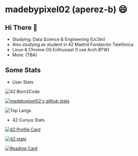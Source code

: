 # madebypixel02 (aperez-b) :smile:


## Hi There 👋

* Studying: Data Science & Engineering (Uc3m)
* Also studying as student in 42 Madrid Fundación Telefónica
* Linux & Chrome OS Enthusiast (I use Arch BTW)
* More: (TBA)

## Some Stats

* User Stats

![42 Born2Code](https://badgen.net/badge/Born2Code/aperez-b/yellow?cache=86400&icon=https://meta.intra.42.fr/images/42_logo.svg)

[![madebypixel02's github stats](https://github-readme-stats.vercel.app/api?username=madebypixel02&count_private=true&show_icons=true&theme=blueberry)](https://github.com/madebypixel02)

![Top Langs](https://github-readme-stats.vercel.app/api/top-langs/?username=madebypixel02&theme=blueberry)

* 42 Cursus Stats

[![42 Profile Card](https://1337-readme.vercel.app/api/profile?cursus=42&dark=true&login=aperez-b)](https://github.com/madebypixel02/42-Madrid-Cursus)

[![42 stats](https://badge42.herokuapp.com/api/stats/aperez-b)](https://github.com/madebypixel02/42-Madrid-Cursus)

[![Readme Card](https://github-readme-stats.vercel.app/api/pin/?username=madebypixel02&repo=42-Madrid-Cursus&theme=vue-dark)](https://github.com/madebypixel02/42-Madrid-Cursus)
<!--
**madebypixel02/madebypixel02** is a ✨ _special_ ✨ repository because its `README.md` (this file) appears on your GitHub profile.

Here are some ideas to get you started:

- 🔭 I’m currently working on ...
- 🌱 I’m currently learning ...
- 👯 I’m looking to collaborate on ...
- 🤔 I’m looking for help with ...
- 💬 Ask me about ...
- 📫 How to reach me: ...
- 😄 Pronouns: ...
- ⚡ Fun fact: ...
-->
